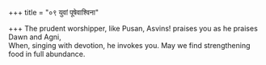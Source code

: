 +++
title = "०९ युवां पूषेवाश्विना"

+++
The prudent worshipper, like Pusan, Asvins! praises you as he praises Dawn and Agni,  
     When, singing with devotion, he invokes you. May we find strengthening food in full abundance.